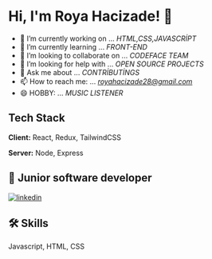 # Hi, I'm Roya Hacizade! 👋




- 🔭 I’m currently working on ... *HTML,CSS,JAVASCRİPT*
- 🌱 I’m currently learning ... *FRONT-END*
- 👯 I’m looking to collaborate on ... *CODEFACE TEAM*
- 🤔 I’m looking for help with ... *OPEN SOURCE PROJECTS*
- 💬 Ask me about ... *CONTRİBUTİNGS*
- 📫 How to reach me: ... *royahacizade28@gmail.com*
- 😄 HOBBY: ... *MUSIC LISTENER*


## Tech Stack

**Client:** React, Redux, TailwindCSS

**Server:** Node, Express



## 🚀 Junior software developer




[![linkedin](https://img.shields.io/badge/linkedin-0A66C2?style=for-the-badge&logo=linkedin&logoColor=white)](https://www.linkedin.com/in/rahman-n-144266195/)



## 🛠 Skills
Javascript, HTML, CSS




